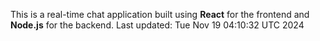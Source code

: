 This is a real-time chat application built using **React** for the frontend and **Node.js** for the backend.
Last updated: Tue Nov 19 04:10:32 UTC 2024
